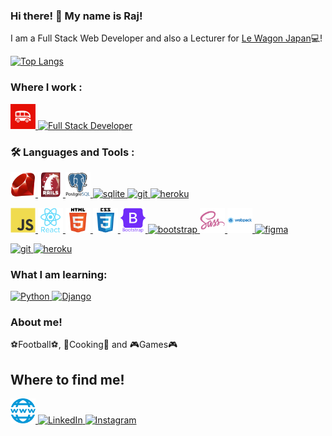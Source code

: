 ### Hi there! :wave: My name is Raj!

I am a Full Stack Web Developer and also a Lecturer for [Le Wagon Japan](https://www.lewagon.com/tokyo):computer:!

[![Top Langs](https://github-readme-stats.vercel.app/api/top-langs/?username=dangermouse87&layout=compact&theme=midnight-purple)](https://github.com/dangermouse87/github-readme-stats)

### Where I work :

<p align="left">
  <a href="https://lewagon.com/tokyo" target="_blank" rel="noreferrer"> 
    <img src="lewagon.png" alt="Teaching Assistant" width="40" height="40"/>
  </a>
  <a href="https://sokk.jp/" target="_blank" rel="noreferrer"> 
    <img src="https://sokk.jp/images/s01_logomark.png" alt="Full Stack Developer" width="40" height="40"/>
  </a>
</p>

### :hammer_and_wrench: Languages and Tools :

<p align="left">
  <a href="https://www.ruby-lang.org/en/" target="_blank" rel="noreferrer">
    <img src="https://raw.githubusercontent.com/devicons/devicon/master/icons/ruby/ruby-original.svg" alt="ruby" width="40" height="40"/>
  </a>
  <a href="https://rubyonrails.org" target="_blank" rel="noreferrer">
    <img src="https://raw.githubusercontent.com/devicons/devicon/master/icons/rails/rails-original-wordmark.svg" alt="rails" width="40" height="40"/>
  </a>
  <a href="https://www.postgresql.org" target="_blank" rel="noreferrer">
    <img src="https://raw.githubusercontent.com/devicons/devicon/master/icons/postgresql/postgresql-original-wordmark.svg" alt="postgresql" width="40" height="40"/>
  </a>
  <a href="https://www.sqlite.org/" target="_blank" rel="noreferrer">
    <img src="https://www.vectorlogo.zone/logos/sqlite/sqlite-icon.svg" alt="sqlite" width="40" height="40"/>
  </a>
    <a href="https://www.php.net/" target="_blank" rel="noreferrer"> 
    <img src="https://cdn.jsdelivr.net/gh/devicons/devicon@latest/icons/php/php-original.svg" alt="git" width="40" height="40"/>
  </a> 
  <a href="https://heroku.com" target="_blank" rel="noreferrer"> 
    <img src="https://www.vectorlogo.zone/logos/heroku/heroku-icon.svg" alt="heroku" width="40" height="40"/>
  </a>
</p>

<p align="left">
  <a href="https://developer.mozilla.org/en-US/docs/Web/JavaScript" target="_blank" rel="noreferrer">
    <img src="https://raw.githubusercontent.com/devicons/devicon/master/icons/javascript/javascript-original.svg" alt="javascript" width="40" height="40"/>
  </a>
  <a href="https://reactjs.org/" target="_blank" rel="noreferrer">
    <img src="https://raw.githubusercontent.com/devicons/devicon/master/icons/react/react-original-wordmark.svg" alt="react" width="40" height="40"/>       
  </a>
  <a href="https://www.w3.org/html/" target="_blank" rel="noreferrer">
    <img src="https://raw.githubusercontent.com/devicons/devicon/master/icons/html5/html5-original-wordmark.svg" alt="html5" width="40" height="40"/>
  </a>
  <a href="https://www.w3schools.com/css/" target="_blank" rel="noreferrer"> 
    <img src="https://raw.githubusercontent.com/devicons/devicon/master/icons/css3/css3-original-wordmark.svg" alt="css3" width="40" height="40"/> 
  </a>
  <a href="https://getbootstrap.com" target="_blank" rel="noreferrer"> 
    <img src="https://raw.githubusercontent.com/devicons/devicon/master/icons/bootstrap/bootstrap-plain-wordmark.svg" alt="bootstrap" width="40" height="40"/> 
  </a>
  <a href="https://tailwindcss.com/" target="_blank" rel="noreferrer"> 
    <img src="https://cdn.jsdelivr.net/gh/devicons/devicon/icons/tailwindcss/tailwindcss-plain.svg" alt="bootstrap" width="40" height="40"/> 
  </a> 
  <a href="https://sass-lang.com" target="_blank" rel="noreferrer">
    <img src="https://raw.githubusercontent.com/devicons/devicon/master/icons/sass/sass-original.svg" alt="sass" width="40" height="40"/>
  </a>
  <a href="https://webpack.js.org" target="_blank" rel="noreferrer">
    <img src="https://raw.githubusercontent.com/devicons/devicon/d00d0969292a6569d45b06d3f350f463a0107b0d/icons/webpack/webpack-original-wordmark.svg" alt="webpack"       width="40" height="40"/>
  </a>
  <a href="https://www.figma.com/" target="_blank" rel="noreferrer"> 
    <img src="https://www.vectorlogo.zone/logos/figma/figma-icon.svg" alt="figma" width="40" height="40"/> 
  </a>
</p>

<p align="left">
  <a href="https://git-scm.com/" target="_blank" rel="noreferrer"> 
    <img src="https://www.vectorlogo.zone/logos/git-scm/git-scm-icon.svg" alt="git" width="40" height="40"/>
  </a> 
  <a href="https://heroku.com" target="_blank" rel="noreferrer"> 
    <img src="https://www.vectorlogo.zone/logos/heroku/heroku-icon.svg" alt="heroku" width="40" height="40"/>
  </a>
</p>

### What I am learning:

<p align="left">
  <a href="https://www.python.org/" target="_blank" rel="noreferrer"> 
    <img src="https://www.vectorlogo.zone/logos/python/python-icon.svg" alt="Python" width="40" height="40"/>
  </a> 
  <a href="https://www.djangoproject.com/" target="_blank" rel="noreferrer"> 
    <img src="https://www.vectorlogo.zone/logos/djangoproject/djangoproject-icon.svg" alt="Django" width="40" height="40"/>
  </a>
</p>

### About me!

:soccer:Football:soccer:, :fork_and_knife:Cooking:fork_and_knife: and :video_game:Games:video_game:

## Where to find me!

<p align="left">
  <a href="https://www.rajan-ladwa.dev" target="_blank" rel="noreferrer"> 
    <img src="www.png" alt="Rajan Ladwa" width="40" height="40"/>
  </a>  
  <a href="https://www.linkedin.com/in/rajanladwa/" target="_blank" rel="noreferrer"> 
    <img src="https://www.vectorlogo.zone/logos/linkedin/linkedin-tile.svg" alt="LinkedIn" width="40" height="40"/>
  </a>
  <a href="https://www.instagram.com/rajanladwa" target="_blank" rel="noreferrer"> 
    <img src="https://www.vectorlogo.zone/logos/instagram/instagram-icon.svg" alt="Instagram" width="40" height="40"/>
  </a>  
</p>

<div id="view-counter">
  <img src="https://komarev.com/ghpvc/?username=dangermouse87&style=flat-square&color=blue" alt=""/>
</div>
